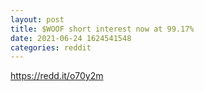 ```yaml
--- 
layout: post 
title: $WOOF short interest now at 99.17% 
date: 2021-06-24 1624541548 
categories: reddit 
--- 
```

https://redd.it/o70y2m